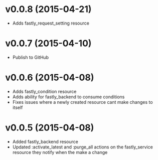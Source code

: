 v0.0.8 (2015-04-21)
===================
- Adds fastly_request_setting resource

v0.0.7 (2015-04-10)
===================
- Publish to GitHub

v0.0.6 (2015-04-08)
==================
- Adds fastly_condition resource
- Adds ability for fastly_backend to consume conditions
- Fixes issues where a newly created resource cant make changes to itself

v0.0.5 (2015-04-08)
===================
- Added fastly_backend resource
- Updated :activate_latest and :purge_all actions on the fastly_service resource they notify when the make a change
